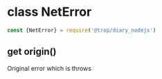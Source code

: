 # class NetError

```js
const {NetError} = require('@trop/diary_nodejs')
```

## get origin()

Original error which is throws
